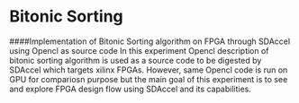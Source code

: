 # Bitonic Sorting
####Implementation of Bitonic Sorting algorithm on FPGA through SDAccel using Opencl as source code
In this experiment Opencl description of bitonic sorting algorithm is used as a source code to be digested by SDAccel which targets xilinx FPGAs. However, same Opencl code is run on GPU for compariosn purpose but the main goal of this experiment is to see and explore FPGA design flow using SDAccel and its capabilities.



